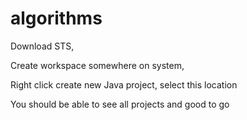 # algorithms

Download STS, 

Create workspace somewhere on system, 

Right click create new Java project, select this location

You should be able to see all projects and good to go
